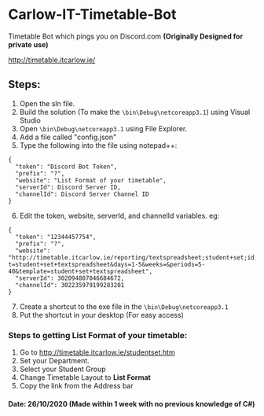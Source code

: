 # Carlow-IT-Timetable-Bot
Timetable Bot which pings you on Discord.com
**(Originally Designed for private use)**

http://timetable.itcarlow.ie/
## Steps: 
1. Open the sln file.
1. Build the solution (To make the ``\bin\Debug\netcoreapp3.1``) using Visual Studio
1. Open ``\bin\Debug\netcoreapp3.1`` using File Explorer.
1. Add a file called "config.json"
1. Type the following into the file using notepad++:
```
{
  "token": "Discord Bot Token",
  "prefix": "?",
  "website": "List Format of your timetable",
  "serverId": Discord Server ID,
  "channelId": Discord Server Channel ID
}
```
6. Edit the token, website, serverId, and channelId variables. eg: 
```
{
  "token": "12344457754",
  "prefix": "?",
  "website": "http://timetable.itcarlow.ie/reporting/textspreadsheet;student+set;id;KCCGDB%5F1A%20CW208%0D%0A?t=student+set+textspreadsheet&days=1-5&weeks=&periods=5-40&template=student+set+textspreadsheet",
  "serverId": 302094807046684672,
  "channelId": 302235979199283201
}
```
7. Create a shortcut to the exe file in the ``\bin\Debug\netcoreapp3.1``
1. Put the shortcut in your desktop (For easy access)

### Steps to getting List Format of your timetable:

1. Go to http://timetable.itcarlow.ie/studentset.htm
1. Set your Department.
1. Select your Student Group
1. Change Timetable Layout to **List Format**
1. Copy the link from the Address bar

#### Date: 26/10/2020 (Made within 1 week with no previous knowledge of C#)
